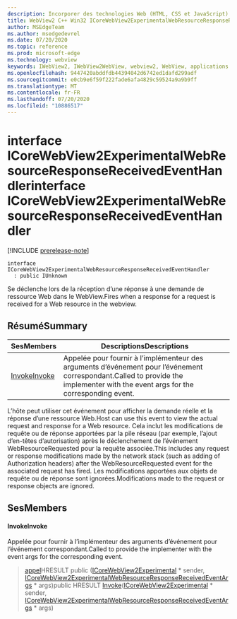 ```yaml
---
description: Incorporer des technologies Web (HTML, CSS et JavaScript) dans vos applications natives avec le contrôle Microsoft Edge WebView2
title: WebView2 C++ Win32 ICoreWebView2ExperimentalWebResourceResponseReceivedEventHandler
author: MSEdgeTeam
ms.author: msedgedevrel
ms.date: 07/20/2020
ms.topic: reference
ms.prod: microsoft-edge
ms.technology: webview
keywords: IWebView2, IWebView2WebView, webview2, WebView, applications Win32, Win32, Edge, ICoreWebView2, ICoreWebView2Controller, contrôle de navigateur, html Edge, ICoreWebView2ExperimentalWebResourceResponseReceivedEventHandler
ms.openlocfilehash: 9447420abddfdb44394042d6742ed1dafd299adf
ms.sourcegitcommit: e0cb9e6f59f222fade6afa4829c59524a9a9b9ff
ms.translationtype: MT
ms.contentlocale: fr-FR
ms.lasthandoff: 07/20/2020
ms.locfileid: "10886517"
---
```

# <span data-ttu-id="352f3-104">interface ICoreWebView2ExperimentalWebResourceResponseReceivedEventHandler</span><span class="sxs-lookup"><span data-stu-id="352f3-104">interface ICoreWebView2ExperimentalWebResourceResponseReceivedEventHandler</span></span> 

[!INCLUDE [prerelease-note](../../includes/prerelease-note.md)]

```
interface ICoreWebView2ExperimentalWebResourceResponseReceivedEventHandler
  : public IUnknown
```

<span data-ttu-id="352f3-105">Se déclenche lors de la réception d’une réponse à une demande de ressource Web dans le WebView.</span><span class="sxs-lookup"><span data-stu-id="352f3-105">Fires when a response for a request is received for a Web resource in the webview.</span></span>

## <span data-ttu-id="352f3-106">Résumé</span><span class="sxs-lookup"><span data-stu-id="352f3-106">Summary</span></span>

 <span data-ttu-id="352f3-107">Ses</span><span class="sxs-lookup"><span data-stu-id="352f3-107">Members</span></span>                        | <span data-ttu-id="352f3-108">Descriptions</span><span class="sxs-lookup"><span data-stu-id="352f3-108">Descriptions</span></span>
--------------------------------|---------------------------------------------
[<span data-ttu-id="352f3-109">Invoke</span><span class="sxs-lookup"><span data-stu-id="352f3-109">Invoke</span></span>](#invoke) | <span data-ttu-id="352f3-110">Appelée pour fournir à l’implémenteur des arguments d’événement pour l’événement correspondant.</span><span class="sxs-lookup"><span data-stu-id="352f3-110">Called to provide the implementer with the event args for the corresponding event.</span></span>

<span data-ttu-id="352f3-111">L’hôte peut utiliser cet événement pour afficher la demande réelle et la réponse d’une ressource Web.</span><span class="sxs-lookup"><span data-stu-id="352f3-111">Host can use this event to view the actual request and response for a Web resource.</span></span> <span data-ttu-id="352f3-112">Cela inclut les modifications de requête ou de réponse apportées par la pile réseau (par exemple, l’ajout d’en-têtes d’autorisation) après le déclenchement de l’événement WebResourceRequested pour la requête associée.</span><span class="sxs-lookup"><span data-stu-id="352f3-112">This includes any request or response modifications made by the network stack (such as adding of Authorization headers) after the WebResourceRequested event for the associated request has fired.</span></span> <span data-ttu-id="352f3-113">Les modifications apportées aux objets de requête ou de réponse sont ignorées.</span><span class="sxs-lookup"><span data-stu-id="352f3-113">Modifications made to the request or response objects are ignored.</span></span>

## <span data-ttu-id="352f3-114">Ses</span><span class="sxs-lookup"><span data-stu-id="352f3-114">Members</span></span>

#### <span data-ttu-id="352f3-115">Invoke</span><span class="sxs-lookup"><span data-stu-id="352f3-115">Invoke</span></span> 

<span data-ttu-id="352f3-116">Appelée pour fournir à l’implémenteur des arguments d’événement pour l’événement correspondant.</span><span class="sxs-lookup"><span data-stu-id="352f3-116">Called to provide the implementer with the event args for the corresponding event.</span></span>

> <span data-ttu-id="352f3-117">[appel](#invoke)HRESULT public ([ICoreWebView2Experimental](icorewebview2experimental.md) \* sender, [ICoreWebView2ExperimentalWebResourceResponseReceivedEventArgs](icorewebview2experimentalwebresourceresponsereceivedeventargs.md) \* args)</span><span class="sxs-lookup"><span data-stu-id="352f3-117">public HRESULT [Invoke](#invoke)([ICoreWebView2Experimental](icorewebview2experimental.md) \* sender, [ICoreWebView2ExperimentalWebResourceResponseReceivedEventArgs](icorewebview2experimentalwebresourceresponsereceivedeventargs.md) \* args)</span></span>

